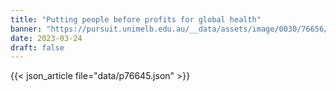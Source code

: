 ```yaml
---
title: "Putting people before profits for global health"
banner: "https://pursuit.unimelb.edu.au/__data/assets/image/0030/76656/Putting-people-before-profits-for-global-health_036fd89b-ed50-4fc6-8f35-301de7de40ed.jpg"
date: 2023-03-24
draft: false
---
```


{{< json_article file="data/p76645.json" >}}